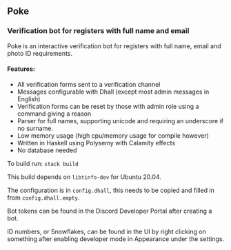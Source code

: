 ## Poke
### Verification bot for registers with full name and email

Poke is an interactive verification bot for registers with full name, email and photo ID requirements.

#### Features:
- All verification forms sent to a verification channel
- Messages configurable with Dhall (except most admin messages in English)
- Verification forms can be reset by those with admin role using a command giving a reason
- Parser for full names, supporting unicode and requiring an underscore if no surname.
- Low memory usage (high cpu/memory usage for compile however)
- Written in Haskell using Polysemy with Calamity effects
- No database needed

To build run:
```stack build```

This build depends on `libtinfo-dev` for Ubuntu 20.04. 

The configuration is in ```config.dhall```, this needs to be copied and filled in from ```config.dhall.empty```.

Bot tokens can be found in the Discord Developer Portal after creating a bot.

ID numbers, or Snowflakes, can be found in the UI by right clicking on something after enabling developer mode in Appearance under the settings.
